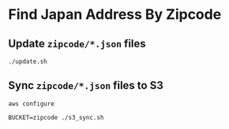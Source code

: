 # Find Japan Address By Zipcode

## Update `zipcode/*.json` files

```
./update.sh
```

## Sync `zipcode/*.json` files to S3

```
aws configure

BUCKET=zipcode ./s3_sync.sh
```
